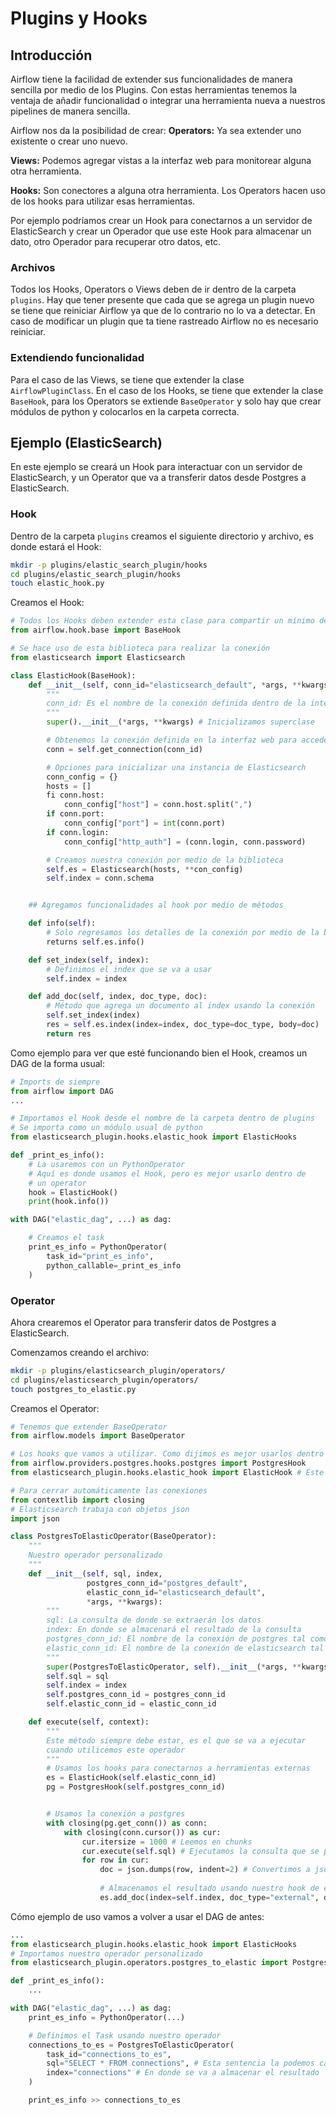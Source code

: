 # Plugins y Hooks

## Introducción
Airflow tiene la facilidad de extender sus funcionalidades
de manera sencilla por medio de los Plugins.
Con estas herramientas tenemos la ventaja de añadir
funcionalidad o integrar una herramienta nueva a nuestros
pipelines de manera sencilla.

Airflow nos da la posibilidad de crear:
**Operators:** Ya sea extender uno existente o crear uno nuevo.

**Views:** Podemos agregar vistas a la interfaz web para 
monitorear alguna otra herramienta.

**Hooks:** Son conectores a alguna otra herramienta. Los
Operators hacen uso de los hooks para utilizar esas herramientas.

Por ejemplo podríamos crear un Hook para conectarnos a
un servidor de ElasticSearch y crear un Operador que use
este Hook para almacenar un dato, otro Operador para
recuperar otro datos, etc.

### Archivos
Todos los Hooks, Operators o Views deben de ir dentro de la carpeta
`plugins`. Hay que tener presente que cada que se agrega
un plugin nuevo se tiene que reiniciar Airflow ya que de
lo contrario no lo va a detectar. En caso de modificar un
plugin que ta tiene rastreado Airflow no es necesario
reiniciar.

### Extendiendo funcionalidad
Para el caso de las Views, se tiene que extender la
clase `AirflowPluginClass`. En el caso de los Hooks, se
tiene que extender la clase `BaseHook`, para los Operators
se extiende `BaseOperator` y solo hay que crear módulos
de python y colocarlos en la carpeta correcta.


## Ejemplo (ElasticSearch)
En este ejemplo se creará un Hook para interactuar con
un servidor de ElasticSearch, y un Operator que va a 
transferir datos desde Postgres a ElasticSearch.

### Hook
Dentro de la carpeta `plugins` creamos el siguiente
directorio y archivo, es donde estará el Hook:
```bash
mkdir -p plugins/elastic_search_plugin/hooks
cd plugins/elastic_search_plugin/hooks
touch elastic_hook.py
```

Creamos el Hook:
```python
# Todos los Hooks deben extender esta clase para compartir un mínimo de funcionalidad
from airflow.hook.base import BaseHook

# Se hace uso de esta biblioteca para realizar la conexión
from elasticsearch import Elasticsearch

class ElasticHook(BaseHook):
	def __init__(self, conn_id="elasticsearch_default", *args, **kwargs):
		"""
		conn_id: Es el nombre de la conexión definida dentro de la interfaz web
		"""
		super().__init__(*args, **kwargs) # Inicializamos superclase

		# Obtenemos la conexión definida en la interfaz web para acceder a sus atributos
		conn = self.get_connection(conn_id)

		# Opciones para inicializar una instancia de Elasticsearch
		conn_config = {}
		hosts = []
		fi conn.host:
			conn_config["host"] = conn.host.split(",")
		if conn.port:
			conn_config["port"] = int(conn.port)
		if conn.login:
			conn_config["http_auth"] = (conn.login, conn.password)

		# Creamos nuestra conexión por medio de la biblioteca
		self.es = Elasticsearch(hosts, **con_config)
		self.index = conn.schema


	## Agregamos funcionalidades al hook por medio de métodos

	def info(self):
		# Solo regresamos los detalles de la conexión por medio de la bilioteca
		returns self.es.info()

	def set_index(self, index):
		# Definimos el index que se va a usar
		self.index = index

	def add_doc(self, index, doc_type, doc):
		# Método que agrega un documento al index usando la conexión
		self.set_index(index)
		res = self.es.index(index=index, doc_type=doc_type, body=doc)
		return res
```

Como ejemplo para ver que esté funcionando bien el Hook, 
creamos un DAG de la forma usual:
```python
# Imports de siempre
from airflow import DAG
...

# Importamos el Hook desde el nombre de la carpeta dentro de plugins
# Se importa como un módulo usual de python
from elasticsearch_plugin.hooks.elastic_hook import ElasticHooks

def _print_es_info():
	# La usaremos con un PythonOperator
	# Aquí es donde usamos el Hook, pero es mejor usarlo dentro de
	# un operator
	hook = ElasticHook() 
	print(hook.info())

with DAG("elastic_dag", ...) as dag:

	# Creamos el task
	print_es_info = PythonOperator(
		task_id="print_es_info",
		python_callable=_print_es_info
	)
```

### Operator
Ahora crearemos el Operator para transferir datos de Postgres
a ElasticSearch.

Comenzamos creando el archivo:
```bash
mkdir -p plugins/elasticsearch_plugin/operators/
cd plugins/elasticsearch_plugin/operators/
touch postgres_to_elastic.py
```

Creamos el Operator:
```python
# Tenemos que extender BaseOperator
from airflow.models import BaseOperator

# Los hooks que vamos a utilizar. Como dijimos es mejor usarlos dentro de un Operator
from airflow.providers.postgres.hooks.postgres import PostgresHook
from elasticsearch_plugin.hooks.elastic_hook import ElasticHook # Este es nuestro Hook personalizado

# Para cerrar automáticamente las conexiones
from contextlib import closing
# Elasticsearch trabaja con objetos json
import json

class PostgresToElasticOperator(BaseOperator):
	"""
	Nuestro operador personalizado
	"""
	def __init__(self, sql, index,
				 postgres_conn_id="postgres_default",
				 elastic_conn_id="elasticsearch_default",
				 *args, **kwargs):
		"""
		sql: La consulta de donde se extraerán los datos
		index: En donde se almacenará el resultado de la consulta
		postgres_conn_id: El nombre de la conexión de postgres tal como la tenemos en la interfaz web
		elastic_conn_id: El nombre de la conexión de elasticsearch tal como la tenemos en la interfaz web
		"""
		super(PostgresToElasticOperator, self).__init__(*args, **kwargs)
		self.sql = sql
		self.index = index
		self.postgres_conn_id = postgres_conn_id
		self.elastic_conn_id = elastic_conn_id

	def execute(self, context):
		"""
		Este método siempre debe estar, es el que se va a ejecutar
		cuando utilicemos este operador
		"""
		# Usamos los hooks para conectarnos a herramientas externas
		es = ElasticHook(self.elastic_conn_id)
		pg = PostgresHook(self.postgres_conn_id)


		# Usamos la conexión a postgres
		with closing(pg.get_conn()) as conn:
			with closing(conn.cursor()) as cur:
				cur.itersize = 1000 # Leemos en chunks
				cur.execute(self.sql) # Ejecutamos la consulta que se pasó al operador
				for row in cur:
					doc = json.dumps(row, indent=2) # Convertimos a json
					
					# Almacenamos el resultado usando nuestro hook de elasticsearch
					es.add_doc(index=self.index, doc_type="external", doc=doc)
```

Cómo ejemplo de uso vamos a volver a usar el DAG de antes:
```python
...
from elasticsearch_plugin.hooks.elastic_hook import ElasticHooks
# Importamos nuestro operador personalizado
from elasticsearch_plugin.operators.postgres_to_elastic import PostgresToElasticOperator

def _print_es_info():
	...

with DAG("elastic_dag", ...) as dag:
	print_es_info = PythonOperator(...)

	# Definimos el Task usando nuestro operador
	connections_to_es = PostgresToElasticOperator(
		task_id="connections_to_es",
		sql="SELECT * FROM connections", # Esta sentencia la podemos cambiar
		index="connections" # En donde se va a almacenar el resultado
	)

	print_es_info >> connections_to_es
```
